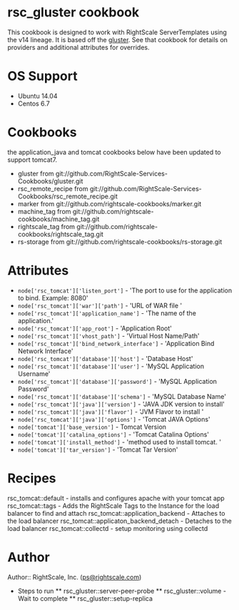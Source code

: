 # rsc_gluster cookbook
This cookbook is designed to work with RightScale ServerTemplates using the v14 lineage.
It is based off the [gluster](https://github.com/RightScale-Services-Cookbooks/gluster).  See that
cookbook for details on providers and additional attributes for overrides.

# OS Support
* Ubuntu 14.04
* Centos 6.7

# Cookbooks
the application_java and tomcat cookbooks below have been updated to support tomcat7.
* gluster from git://github.com/RightScale-Services-Cookbooks/gluster.git
* rsc_remote_recipe from git://github.com/RightScale-Services-Cookbooks/rsc_remote_recipe.git
* marker from git://github.com/rightscale-cookbooks/marker.git
* machine_tag from git://github.com/rightscale-cookbooks/machine_tag.git
* rightscale_tag from git://github.com/rightscale-cookbooks/rightscale_tag.git
* rs-storage from git://github.com/rightscale-cookbooks/rs-storage.git

# Attributes
* `node['rsc_tomcat']['listen_port']` - 'The port to use for the application to bind. Example: 8080'
* `node['rsc_tomcat']['war']['path']` - 'URL of WAR file '
* `node['rsc_tomcat']['application_name']` - 'The name of the application.'
* `node['rsc_tomcat']['app_root']` - 'Application Root'
* `node['rsc_tomcat']['vhost_path']` - 'Virtual Host Name/Path'
* `node['rsc_tomcat']['bind_network_interface']` - 'Application Bind Network Interface'
* `node['rsc_tomcat']['database']['host']` - 'Database Host'
* `node['rsc_tomcat']['database']['user']` - 'MySQL Application Username'
* `node['rsc_tomcat']['database']['password']` - 'MySQL Application Password'
* `node['rsc_tomcat']['database']['schema']` - 'MySQL Database Name'
* `node['rsc_tomcat']['java']['version']` - 'JAVA JDK version to install'
* `node['rsc_tomcat']['java']['flavor']` - 'JVM Flavor to install '
* `node['rsc_tomcat']['java']['options']` - 'Tomcat JAVA Options'
* `node['tomcat']['base_version']` - Tomcat Version
* `node['tomcat']['catalina_options']` - 'Tomcat Catalina Options'
* `node['tomcat']['install_method']` -  'method used to install tomcat. '
* `node['tomcat']['tar_version']` - 'Tomcat Tar Version'


# Recipes
rsc_tomcat::default - installs and configures apache with your tomcat app
rsc_tomcat::tags - Adds the RightScale Tags to the Instance for the load balancer to find
and attach
rsc_tomcat::application_backend - Attaches to the load balancer
rsc_tomcat::applicaton_backend_detach - Detaches to the load balancer
rsc_tomcat::collectd - setup monitoring using collectd

# Author
Author:: RightScale, Inc. (<ps@rightscale.com>)
* Steps to run
** rsc_gluster::server-peer-probe
** rsc_gluster::volume - Wait to complete
** rsc_gluster::setup-replica
